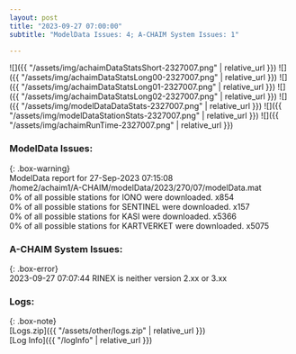```yaml
---
layout: post
title: "2023-09-27 07:00:00"
subtitle: "ModelData Issues: 4; A-CHAIM System Issues: 1"

---
```


![]({{ "/assets/img/achaimDataStatsShort-2327007.png" | relative_url }})
![]({{ "/assets/img/achaimDataStatsLong00-2327007.png" | relative_url }})
![]({{ "/assets/img/achaimDataStatsLong01-2327007.png" | relative_url }})
![]({{ "/assets/img/achaimDataStatsLong02-2327007.png" | relative_url }})
![]({{ "/assets/img/modelDataDataStats-2327007.png" | relative_url }})
![]({{ "/assets/img/modelDataStationStats-2327007.png" | relative_url }})
![]({{ "/assets/img/achaimRunTime-2327007.png" | relative_url }})


### ModelData Issues:  
  
{: .box-warning}  
 ModelData report for 27-Sep-2023 07:15:08   
 /home2/achaim1/A-CHAIM/modelData/2023/270/07/modelData.mat   
 0% of all possible stations for IONO were downloaded. x854   
 0% of all possible stations for SENTINEL were downloaded. x157   
 0% of all possible stations for KASI were downloaded. x5366   
 0% of all possible stations for KARTVERKET were downloaded. x5075   
  
### A-CHAIM System Issues:  
  
{: .box-error}  
2023-09-27 07:07:44 RINEX is neither version 2.xx or 3.xx  

### Logs:  
  
{: .box-note}  
[Logs.zip]({{ "/assets/other/logs.zip" | relative_url }})  
[Log Info]({{ "/logInfo" | relative_url }})  
